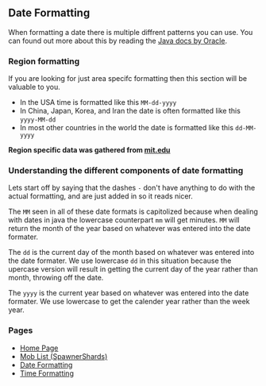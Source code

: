 ## Date Formatting

When formatting a date there is multiple diffrent patterns you can use. You can found out more about this by reading the [Java docs by Oracle]( https://docs.oracle.com/javase/7/docs/api/java/text/SimpleDateFormat.html).

### Region formatting
If you are looking for just area specifc formatting then this section will be valuable to you.
- In the USA time is formatted like this `MM-dd-yyyy`
- In China, Japan, Korea, and Iran the date is often formatted like this `yyyy-MM-dd`
- In most other countries in the world the date is formatted like this `dd-MM-yyyy`

__Region specific data was gathered from [mit.edu](https://iso.mit.edu/americanisms/date-format-in-the-united-states/)__

### Understanding the different components of date formatting
Lets start off by saying that the dashes `-` don't have anything to do with the actual formatting, and are just added in so it reads nicer.

The `MM` seen in all of these date formats is capitolized because when dealing with dates in java the lowercase counterpart `mm` will get minutes.
`MM` will return the month of the year based on whatever was entered into the date formater.

The `dd` is the current day of the month based on whatever was entered into the date formater. We use lowercase `dd` in this situation because the upercase version will result in getting the current day of the year rather than month, throwing off the date.

The `yyyy` is the current year based on whatever was entered into the date formater. We use lowercase to get the calender year rather than the week year.


### Pages
- [Home Page](https://brand0n1.github.io/)
- [Mob List (SpawnerShards)](https://brand0n1.github.io/minecraft-mob-list/)
- [Date Formatting](https://brand0n1.github.io/date-formatting/)
- [Time Formatting](https://brand0n1.github.io/time-formatting/)
